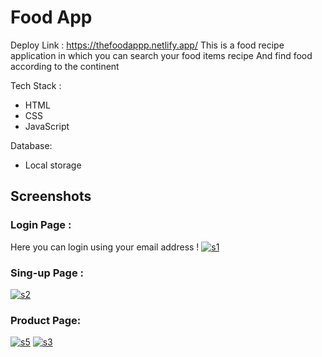 
# Food App 
Deploy Link :
https://thefoodappp.netlify.app/
This is a food recipe application in which you can search your food items recipe 
And find food according to the continent

Tech Stack :
- HTML
- CSS
- JavaScript

Database:
- Local storage


## Screenshots

<!-- ![App Screenshot](https://drive.google.com/file/d/1Zfd-FvsNV2TufZKuHwKB8I0kjxgmZT0e/view?usp=sharing) -->
### Login Page : 
Here you can login using your email address !
<a href="https://im.ge/i/1sp8RT"><img src="https://i.im.ge/2022/09/19/1sp8RT.s1.png" alt="s1" border="0"></a>

### Sing-up Page : 
<a href="https://im.ge/i/1spg90"><img src="https://i.im.ge/2022/09/19/1spg90.s2.png" alt="s2" border="0"></a>

### Product Page:
<a href="https://im.ge/i/1spcuW"><img src="https://i.im.ge/2022/09/19/1spcuW.s5.png" alt="s5" border="0"></a>
<a href="https://im.ge/i/1spYkr"><img src="https://i.im.ge/2022/09/19/1spYkr.s3.png" alt="s3" border="0"></a>



